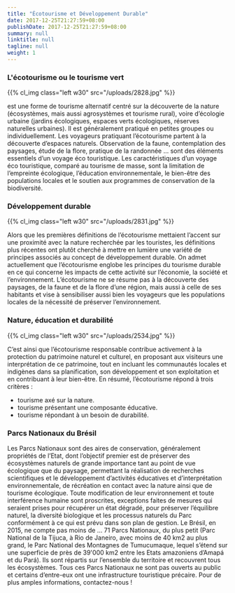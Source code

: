 ```yaml
---
title: "Écotourisme et Développement Durable"
date: 2017-12-25T21:27:59+08:00
publishDate: 2017-12-25T21:27:59+08:00
summary: null
linktitle: null
tagline: null
weight: 1
---
```

### L'écotourisme ou le tourisme vert
{{% cl_img class="left w30" src="/uploads/2828.jpg" %}}

est une forme de tourisme alternatif centré sur la découverte de la nature (écosystèmes, mais aussi agrosystèmes et tourisme rural), voire d’écologie urbaine (jardins écologiques, espaces verts écologiques, réserves naturelles urbaines). Il est généralement pratiqué en petites groupes ou individuellement. Les voyageurs pratiquant l’écotourisme partent à la découverte d’espaces naturels. Observation de la faune, contemplation des paysages, étude de la flore, pratique de la randonnée … sont des éléments essentiels d’un voyage éco touristique. Les caractéristiques d’un voyage éco touristique, comparé au tourisme de masse, sont la limitation de l’empreinte écologique, l’éducation environnementale, le bien-être des populations locales et le soutien aux programmes de conservation de la biodiversité.

### Développement durable
{{% cl_img class="left w30" src="/uploads/2831.jpg" %}}

Alors que les premières définitions de l’écotourisme mettaient l’accent sur une proximité avec la nature recherchée par les touristes, les définitions plus récentes ont plutôt cherché à mettre en lumière une variété de principes associés au concept de développement durable. On admet actuellement que l’écotourisme englobe les principes du tourisme durable en ce qui concerne les impacts de cette activité sur l’économie, la société et l’environnement. L’écotourisme ne se résume pas à la découverte des paysages, de la faune et de la flore d’une région, mais aussi à celle de ses habitants et vise à sensibiliser aussi bien les voyageurs que les populations locales de la nécessité de préserver l’environnement.

### Nature, éducation et durabilité
{{% cl_img class="left w30" src="/uploads/2534.jpg" %}}

C’est ainsi que l’écotourisme responsable contribue activement à la protection du patrimoine naturel et culturel, en proposant aux visiteurs une interprétation de ce patrimoine, tout en incluant les communautés locales et indigènes dans sa planification, son développement et son exploitation et en contribuant à leur bien-être.
En résumé, l’écotourisme répond à trois critères :

- tourisme axé sur la nature.
- tourisme présentant une composante éducative.
- tourisme répondant à un besoin de durabilité.

### Parcs Nationaux du Brésil

Les Parcs Nationaux sont des aires de conservation, généralement propriétés de l’Etat, dont l’objectif premier est de préserver des écosystèmes naturels de grande importance tant au point de vue écologique que du paysage, permettant la réalisation de recherches scientifiques et le développement d’activités éducatives et d’interprétation environnementale, de récréation en contact avec la nature ainsi que de tourisme écologique.
Toute modification de leur environnement et toute interférence humaine sont proscrites, exceptions faites de mesures qui seraient prises pour récupérer un état dégradé, pour préserver l’équilibre naturel, la diversité biologique et les processus naturels du Parc conformément à ce qui est prévu dans son plan de gestion.
Le Brésil, en 2015, ne compte pas moins de … 71 Parcs Nationaux, du plus petit (Parc National de la Tijuca, à Rio de Janeiro, avec moins de 40 km2 au plus grand, le Parc National des Montagnes de Tumucumaque, lequel s’étend sur une superficie de près de 39'000 km2 entre les Etats amazoniens d’Amapá et du Pará). Ils sont répartis sur l’ensemble du territoire et recouvrent tous les écosystèmes.
Tous ces Parcs Nationaux ne sont pas ouverts au public et certains d’entre-eux ont une infrastructure touristique précaire. Pour de plus amples informations, contactez-nous !
